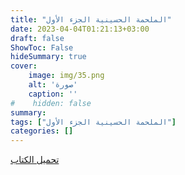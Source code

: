 ```yaml
---
title: "الملحمة الحسينية الجزء الأول"
date: 2023-04-04T01:21:13+03:00
draft: false
ShowToc: False
hideSummary: true
cover:
    image: img/35.png
    alt: 'صورة'
    caption: ''
#    hidden: false
summary: 
tags: ["الملحمة الحسينية الجزء الأول"]
categories: []
---
```

[تحميل الكتاب](./../../books/35.pdf)

